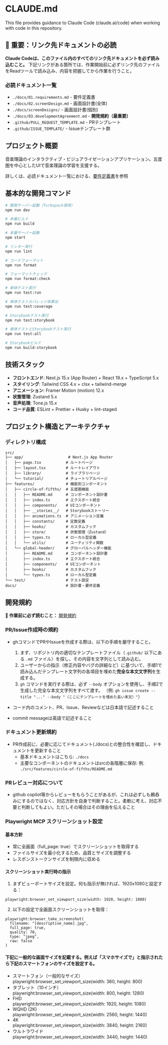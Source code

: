 # CLAUDE.md

This file provides guidance to Claude Code (claude.ai/code) when working with code in this repository.

## 🚨 重要：リンク先ドキュメントの必読

**Claude Codeは、このファイル内のすべてのリンク先ドキュメントを必ず読み込むこと。**
下記リンクがある箇所では、作業開始前に必ずリンク先のファイルをReadツールで読み込み、内容を把握してから作業を行うこと。

### 必読ドキュメント一覧

- `./docs/01.requirements.md` - 要件定義書
- `./docs/02.screenDesign.md` - 画面設計書(全体)
- `./docs/screenDesigns/` - 画面設計書(個別)
- `./docs/03.developmentAgreement.md` - **開発規約（最重要）**
- `.github/PULL_REQUEST_TEMPLATE.md` - PRテンプレート
- `.github/ISSUE_TEMPLATE/` - Issueテンプレート群

## プロジェクト概要

音楽理論のインタラクティブ・ビジュアライゼーションアプリケーション。五度圏を中心としたUIで音楽理論の学習を支援する。

詳しくは、必読ドキュメント一覧における、[要件定義書](./docs/01.requirements.md)を参照

## 基本的な開発コマンド

```bash
# 開発サーバー起動（Turbopack使用）
npm run dev

# 本番ビルド
npm run build

# 本番サーバー起動
npm start

# リンター実行
npm run lint

# コードフォーマット
npm run format

# フォーマットチェック
npm run format:check

# 単体テスト実行
npm run test:run

# 単体テストカバレッジ率算出
npm run test:coverage

# Storybookテスト実行
npm run test:storybook

# 単体テストとStorybookテスト実行
npm run test:all

# Storybookビルド
npm run build-storybook
```

## 技術スタック

- **フロントエンド**: Next.js 15.x (App Router) + React 19.x + TypeScript 5.x
- **スタイリング**: Tailwind CSS 4.x + clsx + tailwind-merge
- **アニメーション**: Framer Motion (motion) 12.x
- **状態管理**: Zustand 5.x
- **音声処理**: Tone.js 15.x
- **コード品質**: ESLint + Prettier + Husky + lint-staged

## プロジェクト構造とアーキテクチャ

### ディレクトリ構成

```
src/
├── app/                    # Next.js App Router
│   ├── page.tsx           # ルートページ
│   ├── layout.tsx         # ルートレイアウト
│   ├── library/           # ライブラリページ
│   └── tutorial/          # チュートリアルページ
├── features/              # 機能別コンポーネント
│   ├── circle-of-fifths/  # 五度圏機能
│   │   ├── README.md      # コンポーネント設計書
│   │   ├── index.ts       # エクスポート統合
│   │   ├── components/    # UIコンポーネント
│   │   ├── __stories__/   # Storybookストーリー
│   │   ├── animations.ts  # アニメーション定義
│   │   ├── constants/     # 定数定義
│   │   ├── hooks/         # カスタムフック
│   │   ├── store/         # 状態管理（Zustand）
│   │   ├── types.ts       # ローカル型定義
│   │   └── utils/         # ユーティリティ関数
│   └── global-header/     # グローバルヘッダー機能
│       ├── README.md      # コンポーネント設計書
│       ├── index.ts       # エクスポート統合
│       ├── components/    # UIコンポーネント
│       ├── hooks/         # カスタムフック
│       └── types.ts       # ローカル型定義
└── test/                  # テスト設定
docs/                      # 設計書・要件定義
```

## 開発規約

**🚨 作業前に必ず読むこと：** [開発規約](./docs/03.developmentAgreement.md)

### PR/Issue作成時の規約

- ghコマンドでPRやIssueを作成する際は、以下の手順を厳守すること。

  1.  まず、リポジトリ内の適切なテンプレートファイル（`.github/` 以下にある `.md` ファイル）を探し、その内容を文字列として読み込む。
  2.  ユーザーからの指示（修正内容やバグの詳細など）に基づいて、手順1で読み込んだテンプレート文字列の各項目を埋めた**完全な本文文字列**を生成する。
  3.  `gh` コマンドを実行する際は、必ず `--body` オプションを使用し、手順2で生成した完全な本文文字列をすべて渡す。
      （例: `gh issue create --title "..." --body "（ここにテンプレートを埋めた長い本文）"`）

- コード内のコメント、PR、Issue、Reviewなどは日本語で記述すること
- commit messageは英語で記述すること

### ドキュメント更新規約

- PR作成前に、必要に応じてドキュメント(./docs)との整合性を確認し、ドキュメントを更新すること
  - 基本ドキュメントはこちら: `./docs`
  - 主要なコンポーネントのドキュメントはsrcの各階層に保存: 例. `./src/features/circle-of-fifths/README.md`

### PRレビュー対応について

- github copilot等からレビューをもらうことがあるが、これは必ずしも鵜呑みにするのではなく、対応方針を自身で判断すること。柔軟に考え、対応不要と判断してもよい。ただしその場合はその理由を伝えること

### Playwright MCP スクリーンショット設定

#### 基本方針

- 常に全画面（full_page: true）でスクリーンショットを取得する
- ファイルサイズを最小化するため、品質とサイズを調整する
- レスポンストークンサイズを制限内に収める

#### スクリーンショット実行時の指示

1. まずビューポートサイズを設定。何も指示が無ければ、1920x1080と設定する：

```
playwright:browser_set_viewport_size(width: 1920, height: 1080)
```

2. 以下の設定で全画面スクリーンショットを取得：

```
playwright:browser_take_screenshot(
  filename: "[descriptive_name].jpg",
  full_page: true,
  quality: 70,
  type: "jpeg",
  raw: false
)
```

#### 下記に一般的な画面サイズを記載する。例えば「スマホサイズで」と指示されたら下記のスマートフォンのサイズを設定する。

- スマートフォン（一般的なサイズ）  
  playwright:browser_set_viewport_size(width: 360, height: 800)
- タブレット（10インチ）  
  playwright:browser_set_viewport_size(width: 800, height: 1280)
- FHD  
  playwright:browser_set_viewport_size(width: 1920, height: 1080)
- WQHD (2K)  
  playwright:browser_set_viewport_size(width: 2560, height: 1440)
- 4K  
  playwright:browser_set_viewport_size(width: 3840, height: 2160)
- ウルトラワイド  
  playwright:browser_set_viewport_size(width: 3440, height: 1440)
